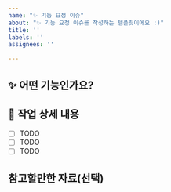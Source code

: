 ```yaml
---
name: "✨ 기능 요청 이슈"
about: "✨ 기능 요청 이슈를 작성하는 템플릿이에요 :)"
title: ''
labels: ''
assignees: ''

---
```


## ✨ 어떤 기능인가요?

## 📝 작업 상세 내용

- [ ] TODO
- [ ] TODO
- [ ] TODO

## 참고할만한 자료(선택)
